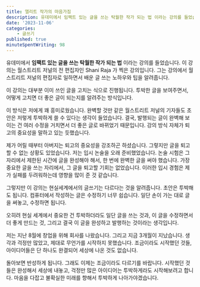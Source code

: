 ```yaml
---
title: 엘리트 작가의 마음가짐
description: 유데미에서 임팩트 있는 글을 쓰는 탁월한 작가 되는 법 이라는 강의를 들었습니다. 이 강의는 월스트리트 저널의 전 편집자인 Shani Raja 가 찍은 강의입니다. 그는 강의에서 월스트리트 저널의 편집자로 일하면서 배운 글 쓰는 노하우와 팁을 알려줍니다.
date: '2023-11-06'
categories:
    - 글쓰기
published: true
minuteSpentWriting: 98
---
```


유데미에서 **임팩트 있는 글을 쓰는 탁월한 작가 되는 법** 이라는 강의를 들었습니다. 이 강의는 월스트리트 저널의 전 편집자인 Shani Raja 가 찍은 강의입니다. 그는 강의에서 월스트리트 저널의 편집자로 일하면서 배운 글 쓰는 노하우와 팁을 알려줍니다.

이 강의는 대부분 이미 쓰인 글을 고치는 식으로 진행됩니다. 투박한 글을 보여주면서, 어떻게 고치면 더 좋은 글이 되는지를 알려주는 방식입니다.

이 방식은 저에게 꽤 흥미로웠습니다. 완벽할 것만 같은 월스트리트 저널의 기자들도 초안은 저렇게 투박하게 쓸 수 있다는 생각이 들었습니다. 결국, 발행되는 글이 완벽해 보이는 건 여러 수정을 거치면서 더 좋은 글로 바뀌었기 때문입니다. 강의 방식 자체가 퇴고의 중요성을 말하고 있는 듯했습니다.

제가 어릴 때부터 아버지는 퇴고의 중요성을 강조하곤 하셨습니다. 그렇지만 글을 퇴고할 수 없는 상황도 있었습니다. 저는 입시 논술을 오래 준비했었습니다. 논술 시험은 그 자리에서 제한된 시간에 글을 완성해야 해서, 한 번에 완벽한 글을 써야 했습니다. 가장 중요한 글을 쓰는 자리에서, 그 글을 퇴고할 기회는 없었습니다. 이러한 입시 경험은 제가 실패를 두려워하는데 영향을 많이 준 것 같습니다.

그렇지만 이 강의는 현실세계에서의 글쓰기는 다르다는 것을 알려줍니다. 초안은 투박해도 됩니다. 컴퓨터에서 작성하는 글은 수정하기 너무 쉽습니다. 일단 손이 가는 대로 글을 써놓고, 수정하면 됩니다.

오히려 현실 세계에서 중요한 건 투박하더라도 일단 글을 쓰는 것과, 이 글을 수정하면서 더 좋게 만드는 것, 그리고 결국 이 글을 완성하고 발행하는 것이라는 생각입니다.

저는 지난 8월에 창업을 위해 회사를 나왔습니다. 그리고 지금 3개월이 지났습니다. 생각과 걱정만 많았고, 제대로 무언가를 시작하지 못했습니다. 조금이라도 시작했던 것들, 아이디어들은 단 하나도 완결되어 세상에 나온 것도 없습니다.

돌아보면 반성하게 됩니다. 그래도 이제는 조금이라도 다르기를 바랍니다. 시작했던 것들은 완성해서 세상에 내놓고, 걱정만 많은 아이디어는 투박하게라도 시작해보려고 합니다. 마음을 다잡고 불확실한 미래를 향해서 투박하게 나아가야겠습니다.
